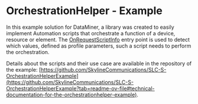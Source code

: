 # OrchestrationHelper - Example

In this example solution for DataMiner, a library was created to easily implement Automation scripts that orchestrate a function of a device, resource or element. The [OnRequestScriptInfo](https://docs.dataminer.services/develop/api/types/Skyline.DataMiner.Automation.AutomationEntryPointType.Types.html#Skyline_DataMiner_Automation_AutomationEntryPointType_Types_OnRequestScriptInfo) entry point is used to detect which values, defined as profile parameters, such a script needs to perform the orchestration.

Details about the scripts and their use case are available in the repository of the example: [https://github.com/SkylineCommunications/SLC-S-OrchestrationHelperExample](https://github.com/SkylineCommunications/SLC-S-OrchestrationHelperExample?tab=readme-ov-file#technical-documentation-for-the-orchestrationhelper-example).
